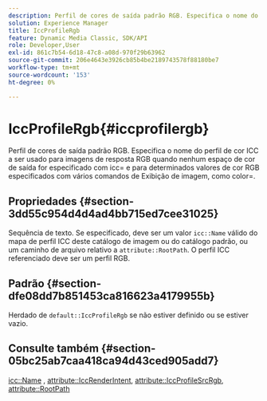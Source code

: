 ```yaml
---
description: Perfil de cores de saída padrão RGB. Especifica o nome do perfil de cor ICC a ser usado para imagens de resposta RGB quando nenhum espaço de cor de saída for especificado com icc= e para determinados valores de cor RGB especificados com vários comandos de Exibição de imagem, como color=.
solution: Experience Manager
title: IccProfileRgb
feature: Dynamic Media Classic, SDK/API
role: Developer,User
exl-id: 861c7b54-6d18-47c8-a08d-970f29b63962
source-git-commit: 206e4643e3926cb85b4be2189743578f88180be7
workflow-type: tm+mt
source-wordcount: '153'
ht-degree: 0%

---
```


# IccProfileRgb{#iccprofilergb}

Perfil de cores de saída padrão RGB. Especifica o nome do perfil de cor ICC a ser usado para imagens de resposta RGB quando nenhum espaço de cor de saída for especificado com icc= e para determinados valores de cor RGB especificados com vários comandos de Exibição de imagem, como color=.

## Propriedades {#section-3dd55c954d4d4ad4bb715ed7cee31025}

Sequência de texto. Se especificado, deve ser um valor `icc::Name` válido do mapa de perfil ICC deste catálogo de imagem ou do catálogo padrão, ou um caminho de arquivo relativo a `attribute::RootPath`. O perfil ICC referenciado deve ser um perfil RGB.

## Padrão {#section-dfe08dd7b851453ca816623a4179955b}

Herdado de `default::IccProfileRgb` se não estiver definido ou se estiver vazio.

## Consulte também {#section-05bc25ab7caa418ca94d43ced905add7}

[icc::Name](../../../../../is-api/image-catalog/image-serving-api-ref/c-image-catalog-reference/c-icc-profile-map-reference/r-name-icc.md#reference-9e7d3c8e35434981a3dfac66b8946cbe) ,  [attribute::IccRenderIntent](../../../../../is-api/image-catalog/image-serving-api-ref/c-image-catalog-reference/c-attributes-reference/r-iccrenderintent.md#reference-012f207f28bd4406a5368d23ed95a51f),  [attribute::IccProfileSrcRgb](../../../../../is-api/image-catalog/image-serving-api-ref/c-image-catalog-reference/c-attributes-reference/r-iccprofilesrcrgb.md#reference-b8e576d075b44f5c94d95bfb5aa22ae2),  [attribute::RootPath](../../../../../is-api/image-catalog/image-serving-api-ref/c-image-catalog-reference/c-attributes-reference/r-rootpath.md#reference-17d57e5967be403b8408fa7214017494)
